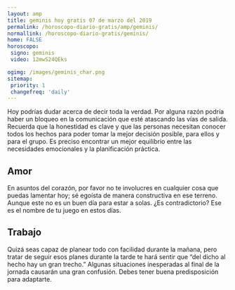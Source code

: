 ```yaml
---
layout: amp
title: geminis hoy gratis 07 de marzo del 2019 
permalink: /horoscopo-diario-gratis/amp/geminis/
normallink: /horoscopo-diario-gratis/geminis/
home: FALSE
horoscopo:
 signo: geminis
 video: 12mwS24QEks

ogimg: /images/geminis_char.png
sitemap:
 priority: 1
 changefreq: 'daily'
---
```



Hoy podrías dudar acerca de decir toda la verdad. Por alguna razón podría haber un bloqueo en la comunicación que esté atascando las vías de salida. Recuerda que la honestidad es clave y que las personas necesitan conocer todos los hechos para poder tomar la mejor decisión posible, para ellos y para el grupo. Es preciso encontrar un mejor equilibrio entre las necesidades emocionales y la planificación práctica.

## Amor

En asuntos del corazón, por favor no te involucres en cualquier cosa que puedas lamentar hoy; sé egoísta de manera constructiva en ese terreno. Aunque este no es un buen día para estar a solas. ¿Es contradictorio? Ese es el nombre de tu juego en estos días.

## Trabajo

Quizá seas capaz de planear todo con facilidad durante la mañana, pero tratar de seguir esos planes durante la tarde te hará sentir que “del dicho al hecho hay un gran trecho.” Algunas situaciones inesperadas al final de la jornada causarán una gran confusión. Debes tener buena predisposición para adaptarte.
